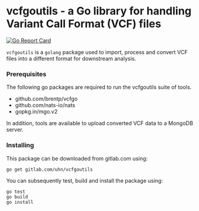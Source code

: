 vcfgoutils - a Go library for handling Variant Call Format (VCF) files
===

[![Go Report Card](https://goreportcard.com/badge/github.com/bio-core/vcfgoutils)](https://goreportcard.com/report/github.com/bio-core/vcfgoutils)

`vcfgoutils` is a `golang` package used to import, process and convert VCF
files into a different format for downstream analysis.

### Prerequisites
The following go packages are required to run the vcfgoutils suite of tools.
* github.com/brentp/vcfgo
* github.com/nats-io/nats
* gopkg.in/mgo.v2

In addition, tools are available to upload converted VCF data to a MongoDB
server.

### Installing
This package can be downloaded from gitlab.com using:

```
go get gitlab.com/uhn/vcfgoutils
```

You can subsequently test, build and install the package using:

```
go test
go build
go install
```

